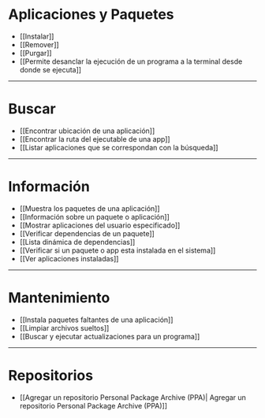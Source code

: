 # Aplicaciones y Paquetes
- [[Instalar]]
- [[Remover]]
- [[Purgar]]
- [[Permite desanclar la ejecución de un programa a la terminal desde donde se ejecuta]]
---
# Buscar
- [[Encontrar ubicación de una aplicación]]
- [[Encontrar la ruta del ejecutable de una app]]
- [[Listar aplicaciones que se correspondan con la búsqueda]]
---
# Información
- [[Muestra los paquetes de una aplicación]]
- [[Información sobre un paquete o aplicación]]
- [[Mostrar aplicaciones del usuario especificado]]
- [[Verificar dependencias de un paquete]]
- [[Lista dinámica de dependencias]]
- [[Verificar si un paquete o app esta instalada en el sistema]]
- [[Ver aplicaciones instaladas]]
---
# Mantenimiento
- [[Instala paquetes faltantes de una aplicación]]
- [[Limpiar archivos sueltos]]
- [[Buscar y ejecutar actualizaciones para un programa]]
---
# Repositorios
- [[Agregar un repositorio Personal Package Archive (PPA)| Agregar un repositorio Personal Package Archive (PPA)]]
